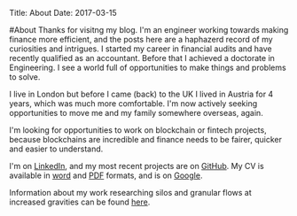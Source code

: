 Title: About
Date: 2017-03-15

#About
Thanks for visitng my blog. I'm an engineer working towards making finance more efficient, and the posts here are a haphazerd record of my curiosities and intrigues. I started my career in financial audits and have recently qualified as an accountant. Before that I achieved a doctorate in Engineering. I see a world full of opportunities to make things and problems to solve.

I live in London but before I came (back) to the UK I lived in Austria for 4 years, which was much more comfortable. I'm now actively seeking opportunities to move me and my family somewhere overseas, again.

I'm looking for opportunities to work on blockchain or fintech projects, because blockchains are incredible and finance needs to be fairer, quicker and easier to understand.

I'm on [LinkedIn](https://www.linkedin.com/in/johnmathews1), and my most recent projects are on [GitHub](http://www.github.com/johnmathews). My CV is available in [word]({attach}/documents/John_Mathews_CV.docx) and [PDF]({attach}/documents/John_Mathews_CV.pdf) formats, and is on [Google](https://drive.google.com/file/d/0B2dxj_prWJiwT09OS1lBN0hwa3M/view?usp=sharing).

Information about my work researching silos and granular flows at increased gravities can be found [here]({filename}../articles/silos.md).

